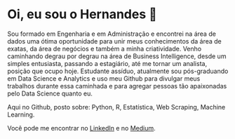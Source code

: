 # Oi, eu sou o Hernandes 👋

Sou formado em Engenharia e em Administração e encontrei na área de dados uma ótima oportunidade para unir meus conhecimentos da área de exatas, da área de negócios e também a minha criatividade. Venho caminhando degrau por degrau na área de Business Intelligence, desde um simples entusiasta, passando a estagiário, até me tornar um analista, posição que ocupo hoje. Estudante assíduo, atualmente sou pós-graduando em Data Science e Analytics e uso meu Github para divulgar meus trabalhos durante essa caminhada e para agregar pessoas tão apaixonadas pelo Data Science quanto eu.

Aqui no Github, posto sobre: Python, R, Estatística, Web Scraping, Machine Learning.

Você pode me encontrar no [LinkedIn](http://linkedin.com/in/hernandesmjunior) e no [Medium](http://medium.com/jogandoosdados).

<!--
**hernandesmjunior/hernandesmjunior** is a ✨ _special_ ✨ repository because its `README.md` (this file) appears on your GitHub profile.

Here are some ideas to get you started:

- 🔭 I’m currently working on ...
- 🌱 I’m currently learning ...
- 👯 I’m looking to collaborate on ...
- 🤔 I’m looking for help with ...
- 💬 Ask me about ...
- 📫 How to reach me: ...
- 😄 Pronouns: ...
- ⚡ Fun fact: ...
-->
